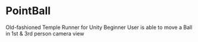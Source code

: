 # PointBall
Old-fashioned Temple Runner for Unity Beginner 
User is able to move a Ball in 1st & 3rd person camera view
